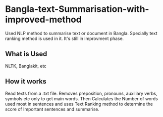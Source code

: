 # Bangla-text-Summarisation-with-improved-method
Used NLP method to summarise text or document in Bangla. Specially text ranking method is used in it. It's still in improvment phase.

## What is Used
NLTK, 
Banglakit, 
etc
## How it works
Read texts from a .txt file. Removes preposition, pronouns, auxiliary verbs, symbols etc only to get main words. Then Calculates the Number of words used most in sentences and uses Text Ranking method to determine the score of Important sentences and summarise.
